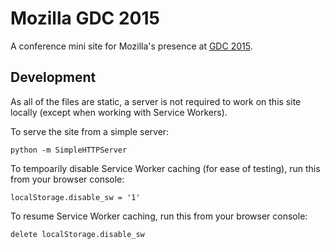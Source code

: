 # Mozilla GDC 2015

A conference mini site for Mozilla's presence at [GDC 2015](http://www.gdconf.com/).


## Development

As all of the files are static, a server is not required to work on this site locally (except when working with Service Workers).

To serve the site from a simple server:

    python -m SimpleHTTPServer

To tempoarily disable Service Worker caching (for ease of testing), run this from your browser console:

    localStorage.disable_sw = '1'

To resume Service Worker caching, run this from your browser console:

    delete localStorage.disable_sw
